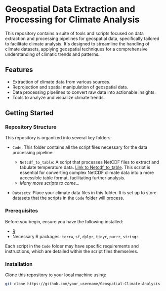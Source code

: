 # Geospatial Data Extraction and Processing for Climate Analysis

This repository contains a suite of tools and scripts focused on data extraction and processing pipelines for geospatial data, specifically tailored to facilitate climate analysis. It's designed to streamline the handling of climate datasets, applying geospatial techniques for a comprehensive understanding of climatic trends and patterns.

## Features

- Extraction of climate data from various sources.
- Reprojection and spatial manipulation of geospatial data.
- Data processing pipelines to convert raw data into actionable insights.
- Tools to analyze and visualize climate trends.

## Getting Started

### Repository Structure

This repository is organized into several key folders:

- `Code`: This folder contains all the script files necessary for the data processing pipeline.
  - `Netcdf_to_table`: A script that processes NetCDF files to extract and tabulate temperature data. [Link to Netcdf_to_table](path/to/Netcdf_to_table). This script is essential for converting complex NetCDF climate data into a more accessible table format, facilitating further analysis.
  - _Many more scripts to come..._

- `Datasets`: Place your climate data files in this folder. It is set up to store datasets that the scripts in the `Code` folder will process.

### Prerequisites

Before you begin, ensure you have the following installed:
- [R](https://www.r-project.org/)
- Necessary R packages: `terra`, `sf`, `dplyr`, `tidyr`, `purrr`, `stringr`.

Each script in the `Code` folder may have specific requirements and instructions, which are detailed within the script files themselves.

### Installation

Clone this repository to your local machine using:

```bash
git clone https://github.com/your_username/Geospatial-Climate-Analysis.git
``` 
